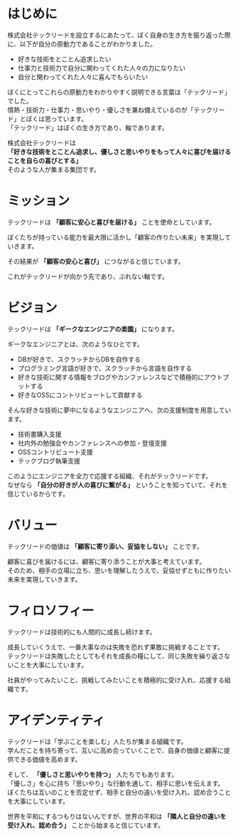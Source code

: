 # はじめに

株式会社テックリードを設立するにあたって、ぼく自身の生き方を振り返った際に、以下が自分の原動力であることがわかりました。

- 好きな技術をとことん追求したい
- 仕事力と技術力で自分に関わってくれた人々の力になりたい
- 自分と関わってくれた人々に喜んでもらいたい

ぼくにとってこれらの原動力をわかりやすく説明できる言葉は「テックリード」でした。  
情熱・技術力・仕事力・思いやり・優しさを兼ね備えているのが「テックリード」とぼくは思っています。  
「テックリード」はぼくの生き方であり、軸であります。  

株式会社テックリードは  
**「好きな技術をとことん追求し、優しさと思いやりをもって人々に喜びを届けることを自らの喜びとする」**  
そのような人が集まる集団です。  

# ミッション
テックリードは **「顧客に安心と喜びを届ける」** ことを使命としています。

ぼくたちが持っている能力を最大限に活かし「顧客の作りたい未来」を実現していきます。

その結果が **「顧客の安心と喜び」** につながると信じています。

これがテックリードが向かう先であり、ぶれない軸です。

# ビジョン

テックリードは **「ギークなエンジニアの楽園」** になります。

ギークなエンジニアとは、次のようなひとです。

- DBが好きで、スクラッチからDBを自作する
- プログラミング言語が好きで、スクラッチから言語を自作する
- 好きな技術に関する情報をブログやカンファレンスなどで積極的にアウトプットする
- 好きなOSSにコントリビュートして貢献する

そんな好きな技術に夢中になるようなエンジニアへ、次の支援制度を用意しています。

- 技術書購入支援
- 社内外の勉強会やカンファレンスへの参加・登壇支援
- OSSコントリビュート支援
- テックブログ執筆支援

このようにエンジニアを全力で応援する組織、それがテックリードです。  
なぜなら **「自分の好きが人の喜びに繋がる」** ということを知っていて、それを信じているからです。

# バリュー

テックリードの価値は **「顧客に寄り添い、妥協をしない」** ことです。

顧客に喜びを届けるには、顧客に寄り添うことが大事と考えています。  
そのため、相手の立場に立ち、思いを理解したうえで、妥協せずともに作りたい未来を実現していきます。  

# フィロソフィー

テックリードは技術的にも人間的に成長し続けます。

成長していくうえで、一番大事なのは失敗を恐れず果敢に挑戦することです。  
テックリードは失敗したとしてもそれを成長の糧にして、同じ失敗を繰り返さないことを大事にしています。

社員がやってみたいこと、挑戦してみたいことを積極的に受け入れ、応援する組織です。  

# アイデンティティ

テックリードは「学ぶことを楽しむ」人たちが集まる組織です。  
学んだことを持ち寄って、互いに高め合っていくことで、自身の価値と顧客に提供できる価値を高めます。

そして、 **「優しさと思いやりを持つ」** 人たちでもあります。  
「優しさ」を心に持ち「思いやり」な行動を通して、相手に思いを伝えます。  
ぼくたちは互いのことを否定せず、相手と自分の違いを受け入れ、認め合うことを大事にしています。

世界を平和にするつもりはないんですが、世界の平和は **「隣人と自分の違いを受け入れ、認め合う」** ことから始まると信じています。
